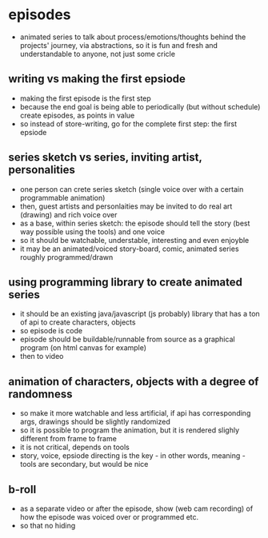 # episodes

- animated series to talk about process/emotions/thoughts behind the projects' journey, via abstractions, so it is fun and fresh and understandable to anyone, not just some cricle

## writing vs making the first epsiode

- making the first episode is the first step
- because the end goal is being able to periodically (but without schedule) create episodes, as points in value
- so instead of store-writing, go for the complete first step: the first epsiode

## series sketch vs series, inviting artist, personalities

- one person can crete series sketch (single voice over with a certain programmable animation)
- then, guest artists and personlaities may be invited to do real art (drawing) and rich voice over 
- as a base, within series sketch: the episode should tell the story (best way possible using the tools) and one voice
- so it should be watchable, understable, interesting and even enjoyble
- it may be an animated/voiced story-board, comic, animated series roughly programmed/drawn

## using programming library to create animated series

- it should be an existing java/javascript (js probably) library that has a ton of api to create characters, objects
- so episode is code
- episode should be buildable/runnable from source as a graphical program (on html canvas for example)
- then to video

## animation of characters, objects with a degree of randomness

- so make it more watchable and less artificial, if api has corresponding args, drawings should be slightly randomized
- so it is possible to program the animation, but it is rendered slighly different from frame to frame
- it is not critical, depends on tools
- story, voice, epsiode directing is the key - in other words, meaning - tools  are secondary, but would be nice

## b-roll

- as a separate video or after the episode, show (web cam recording) of how the episode was voiced over or programmed etc.
- so that no hiding